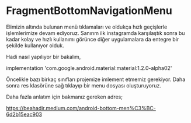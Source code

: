 # FragmentBottomNavigationMenu
 Elimizin altında bulunan menü tıklamaları ve oldukça hızlı geçişlerle işlemlerimize devam ediyoruz. 
 Sanırım ilk instagramda karşılaştık sonra bu kadar kolay ve hızlı kullanımı görünce diğer uygulamalara da entegre bir şekilde kullanıyor olduk.
 
Hadi nasıl yapılıyor bir bakalım,

implementation 'com.google.android.material:material:1.2.0-alpha02'

Öncelikle bazı birkaç sınıfları projemize imlement etmemiz gerekiyor. Daha sonra res klasörüne sağ tıklayıp bir menu dosyası oluşturuyoruz.

Daha fazla anlatım için bakmanız gereken adres;

https://beahadir.medium.com/android-bottom-men%C3%BC-6d2b15eac903
